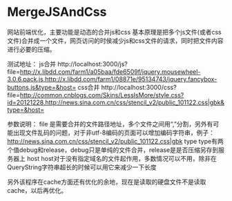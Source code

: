 MergeJSAndCss
=============
网站前端优化，主要功能是动态的合并js和css
基本原理是把多个js文件(或者css文件)合并成一个文件，网页访问的时侯减少js和css文件的请求，同时把文件内容进行必要的压缩。

测试地址：
js合并
http://localhost:3000/js?file=http://x.libdd.com/farm1/a05baa/fde6509f/jquery.mousewheel-3.0.6.pack.js,http://x.libdd.com/farm1/08871e/95134743/jquery.fancybox-buttons.js&type=&host=
css合并
http://localhost:3000/css?file=http://common.cnblogs.com/Skins/LessIsMore/style.css?id=20121228,http://news.sina.com.cn/css/stencil_v2/public_101122.css|gbk&type=&host=



参数说明：
file 是需要合并的文件路径地址，多个文件之间用“,”分割，另外有可能出现文件乱码的问题，对于非utf-8编码的页面可以增加编码字符串，例子：http://news.sina.com.cn/css/stencil_v2/public_101122.css|gbk
type type有两个值debug和release，debug只是单纯的文件合并，release是是否压缩另存到服务器上
host host对于没有指定域名的文件起作用，多数情况可以不用，除非在QueryString字符串超长的时候可以用它来减少一下长度

另外该程序在cache方面还有优化的余地，现在是读取的硬盘文件不是读取cache，以后再优化。
